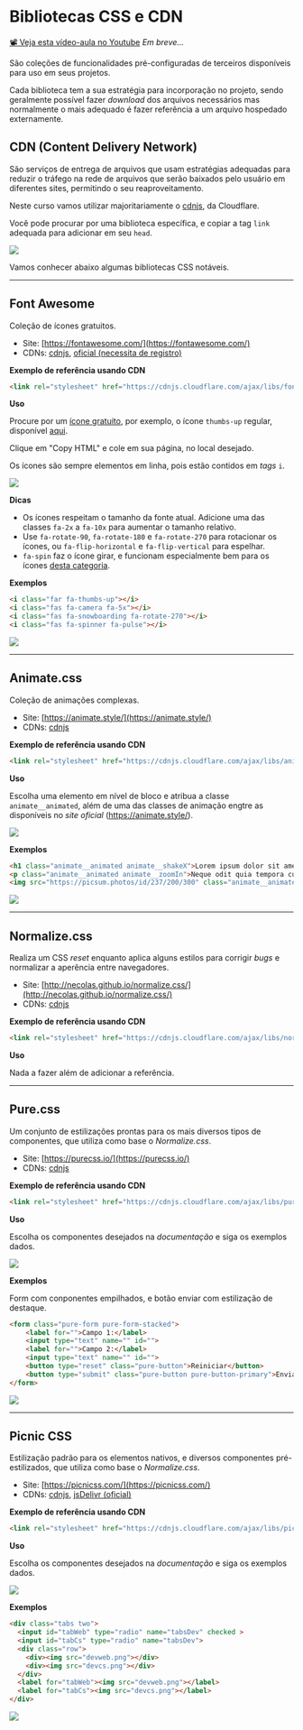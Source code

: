 # Bibliotecas CSS e CDN

[📽 Veja esta vídeo-aula no Youtube](#) _Em breve..._

São coleções de funcionalidades pré-configuradas de terceiros disponíveis para uso em seus projetos.

Cada biblioteca tem a sua estratégia para incorporação no projeto, sendo geralmente possível fazer _download_ dos arquivos necessários mas normalmente o mais adequado é fazer referência a um arquivo hospedado externamente.

## CDN (Content Delivery Network)

São serviços de entrega de arquivos que usam estratégias adequadas para reduzir o tráfego na rede de arquivos que serão baixados pelo usuário em diferentes sites, permitindo o seu reaproveitamento.

Neste curso vamos utilizar majoritariamente o [cdnjs](https://cdnjs.com/), da Cloudflare.

Você pode procurar por uma biblioteca específica, e copiar a tag `link` adequada para adicionar em seu `head`.

![](000119.gif)

Vamos conhecer abaixo algumas bibliotecas CSS notáveis.

---

## Font Awesome 

Coleção de ícones gratuitos.

- Site: [https://fontawesome.com/](https://fontawesome.com/)
- CDNs: [cdnjs](https://cdnjs.com/libraries/font-awesome), [oficial (necessita de registro)](https://fontawesome.com/start)

**Exemplo de referência usando CDN**

```html
<link rel="stylesheet" href="https://cdnjs.cloudflare.com/ajax/libs/font-awesome/5.14.0/css/all.min.css" integrity="sha512-1PKOgIY59xJ8Co8+NE6FZ+LOAZKjy+KY8iq0G4B3CyeY6wYHN3yt9PW0XpSriVlkMXe40PTKnXrLnZ9+fkDaog==" crossorigin="anonymous" />
```

**Uso**

Procure por um [ícone gratuito](https://fontawesome.com/icons?d=gallery&m=free), por exemplo, o ícone `thumbs-up` regular, disponível [aqui](https://fontawesome.com/icons/thumbs-up?style=regular).

Clique em "Copy HTML" e cole em sua página, no local desejado.

Os ícones são sempre elementos em linha, pois estão contidos em _tags_ `i`.

![](000120.gif)

**Dicas**

* Os ícones respeitam o tamanho da fonte atual. Adicione uma das classes `fa-2x` a `fa-10x` para aumentar o tamanho relativo.
* Use `fa-rotate-90`,  `fa-rotate-180` e  `fa-rotate-270` para rotacionar os ícones, ou `fa-flip-horizontal` e `fa-flip-vertical` para espelhar.
* `fa-spin` faz o ícone girar, e funcionam especialmente bem para os ícones [desta categoria](https://fontawesome.com/icons?d=gallery&c=spinners&m=free).

**Exemplos**

```html
<i class="far fa-thumbs-up"></i>
<i class="fas fa-camera fa-5x"></i>
<i class="fas fa-snowboarding fa-rotate-270"></i>
<i class="fas fa-spinner fa-pulse"></i>
```

![](000121.gif)

---

## Animate.css

Coleção de animações complexas.

- Site: [https://animate.style/](https://animate.style/)
- CDNs: [cdnjs](https://cdnjs.com/libraries/animate.css)

**Exemplo de referência usando CDN**

```html
<link rel="stylesheet" href="https://cdnjs.cloudflare.com/ajax/libs/animate.css/4.1.1/animate.min.css" integrity="sha512-c42qTSw/wPZ3/5LBzD+Bw5f7bSF2oxou6wEb+I/lqeaKV5FDIfMvvRp772y4jcJLKuGUOpbJMdg/BTl50fJYAw==" crossorigin="anonymous" />
```

**Uso**

Escolha uma elemento em nível de bloco e atribua a classe `animate__animated`, além de uma das classes de animação engtre as disponíveis no _site oficial_ (https://animate.style/).

![](000123.gif)

**Exemplos**

```html
<h1 class="animate__animated animate__shakeX">Lorem ipsum dolor sit amet</h1>
<p class="animate__animated animate__zoomIn">Neque odit quia tempora cupiditate in corrupti et ab voluptas perferendis eos quod, officia minima alias. Consectetur, repudiandae earum! Dolores!</p>
<img src="https://picsum.photos/id/237/200/300" class="animate__animated animate__rubberBand">
```

![](000122.gif)

---

## Normalize.css  

Realiza um CSS _reset_ enquanto aplica alguns estilos para corrigir _bugs_ e normalizar a aperência entre navegadores.

- Site: [http://necolas.github.io/normalize.css/](http://necolas.github.io/normalize.css/)
- CDNs: [cdnjs](https://cdnjs.com/libraries/normalize)

**Exemplo de referência usando CDN**

```html
<link rel="stylesheet" href="https://cdnjs.cloudflare.com/ajax/libs/normalize/8.0.1/normalize.min.css" integrity="sha512-NhSC1YmyruXifcj/KFRWoC561YpHpc5Jtzgvbuzx5VozKpWvQ+4nXhPdFgmx8xqexRcpAglTj9sIBWINXa8x5w==" crossorigin="anonymous" />
```

**Uso**

Nada a fazer além de adicionar a referência.

---

## Pure.css

Um conjunto de estilizações prontas para os mais diversos tipos de componentes, que utiliza como base o _Normalize.css_.

- Site: [https://purecss.io/](https://purecss.io/)
- CDNs: [cdnjs](https://cdnjs.com/libraries/pure)

**Exemplo de referência usando CDN**

```html
<link rel="stylesheet" href="https://cdnjs.cloudflare.com/ajax/libs/pure/2.0.3/pure-min.css" integrity="sha512-FEioxlObRXIskNAQ1/L0byx0SEkfAY+5fO024p9kGEfUQnACGRfCG5Af4bp/7sPNSzKbMtvmcJOWZC7fPX1/FA==" crossorigin="anonymous" />
```

**Uso**

Escolha os componentes desejados na _documentação_ e siga os exemplos dados. 

![](000124.gif)

**Exemplos**

Form com conponentes empilhados, e botão enviar com estilização de destaque.

```html
<form class="pure-form pure-form-stacked">
    <label for="">Campo 1:</label>
    <input type="text" name="" id="">
    <label for="">Campo 2:</label>
    <input type="text" name="" id="">
    <button type="reset" class="pure-button">Reiniciar</button>
    <button type="submit" class="pure-button pure-button-primary">Enviar</button>
</form>
```

![](000125.png)

---

## Picnic CSS

Estilização padrão para os elementos nativos, e diversos componentes pré-estilizados, que utiliza como base o _Normalize.css_.

- Site: [https://picnicss.com/](https://picnicss.com/)
- CDNs: [cdnjs](https://cdnjs.com/libraries/picnic), [jsDelivr (oficial)](https://www.jsdelivr.com/package/npm/picnic)

**Exemplo de referência usando CDN**

```html
<link rel="stylesheet" href="https://cdnjs.cloudflare.com/ajax/libs/picnic/6.5.3/picnic.min.css" integrity="sha512-FI4iY4Mx7yHWIjRLTYrvg3arft+resTNTgteKZjJQkV2wWJN3uxPw41P9gdB8+FXZiq31eK4+hMOZ1GOislhKA==" crossorigin="anonymous" />
```

**Uso**

Escolha os componentes desejados na _documentação_ e siga os exemplos dados. 

![](000126.gif)

**Exemplos**

```html
<div class="tabs two">
  <input id="tabWeb" type="radio" name="tabsDev" checked >
  <input id="tabCs" type="radio" name="tabsDev">
  <div class="row">
    <div><img src="devweb.png"></div>
    <div><img src="devcs.png"></div>
  </div>
  <label for="tabWeb"><img src="devweb.png"></label>
  <label for="tabCs"><img src="devcs.png"></label>
</div>
```

![](000127.gif)
